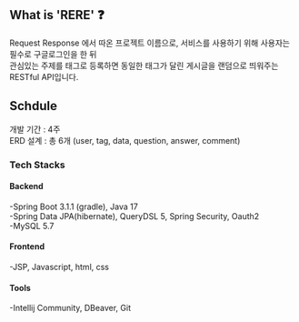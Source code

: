 
## What is 'RERE' ❓
Request Response 에서 따온 프로젝트 이름으로, 서비스를 사용하기 위해 사용자는 필수로 구글로그인을 한 뒤 <br>
관심있는 주제를 태그로 등록하면 동일한 태그가 달린 게시글을 랜덤으로 띄워주는 RESTful API입니다.

## Schdule
개발 기간 : 4주 <br>
ERD 설계 : 총 6개 (user, tag, data, question, answer, comment)

### Tech Stacks
#### Backend
-Spring Boot 3.1.1 (gradle), Java 17 <br>
-Spring Data JPA(hibernate), QueryDSL 5, Spring Security, Oauth2 <br>
-MySQL 5.7

#### Frontend
-JSP, Javascript, html, css

#### Tools
-Intellij Community, DBeaver, Git
